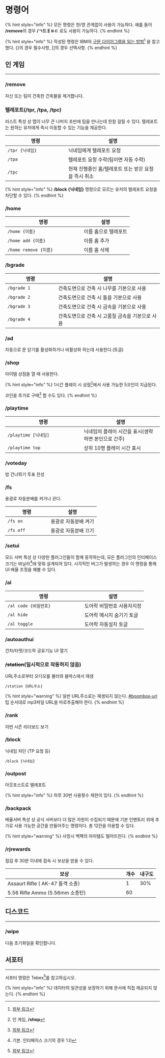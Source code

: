 # 명령어

{% hint style="info" %}
모든 명령은 한/영 관계없이 사용이 가능하다. 예를 들어 **/remove**의 경우 **/ㄱ드ㅐㅍㄷ** 로도 사용이 가능하다.
{% endhint %}

{% hint style="info" %}
작성된 명령은 IBM의 [구문 다이어그램을 읽는 방법](#user-content-fn-1)[^1] 을 참고했다. {}의 경우 필수사항, \[]의 경우 선택사항.
{% endhint %}

## 인 게임 <a href="#default" id="default"></a>

***

### /remove

자신 또는 팀이 건축한 건축물을 제거합니다.

### 텔레포트(/tpr, /tpa, /tpc)

러스트 특성 상 맵이 너무 큰 나머지 초반에 팀을 만나는데 한참 걸릴 수 있다. 텔레포트는 원하는 유저에게 즉시 이동할 수 있는 기능을 제공한다.

<table data-full-width="false"><thead><tr><th width="182">명령</th><th>설명</th></tr></thead><tbody><tr><td><code>/tpr {닉네임}</code></td><td>닉네임에게 텔레포트 요청</td></tr><tr><td><code>/tpa</code></td><td>텔레포트 요청 수락(팀이면 자동 수락)</td></tr><tr><td><code>/tpc</code></td><td>현재 진행중인 홈/텔레포트 또는 받은 요청을 즉시 취소</td></tr></tbody></table>

{% hint style="info" %}
**/block {닉네임}** 명령으로 모르는 유저의 텔레포트 요청을 차단할 수 있다.
{% endhint %}

### /home

<table><thead><tr><th width="232.49999999999997">명령</th><th>설명</th></tr></thead><tbody><tr><td><code>/home {이름}</code></td><td>이름 홈으로 텔레포트</td></tr><tr><td><code>/home add {이름}</code></td><td>이름 홈 추가</td></tr><tr><td><code>/home remove {이름}</code></td><td>이름 홈 삭제</td></tr></tbody></table>

### /bgrade

<table><thead><tr><th width="149">명령</th><th>설명</th></tr></thead><tbody><tr><td><code>/bgrade 1</code></td><td>건축도면으로 건축 시 나무를 기본으로 사용</td></tr><tr><td><code>/bgrade 2</code></td><td>건축도면으로 건축 시 돌을 기본으로 사용</td></tr><tr><td><code>/bgrade 3</code></td><td>건축도면으로 건축 시 금속을 기본으로 사용</td></tr><tr><td><code>/bgrade 4</code></td><td>건축도면으로 건축 시 고품질 금속을 기본으로 사용</td></tr></tbody></table>

### /ad

자동으로 문 닫기를 활성화하거나 비활성화 하는데 사용한다.(토글)

### /shop

아이템 상점을 열 때 사용한다.

{% hint style="info" %}
1시간 플레이 시 상점[^2]에서 사용 가능한 5코인이 지급된다.

코인을 추가로 구매[^3] 할 수도 있다.
{% endhint %}

### /playtime

<table><thead><tr><th width="232.5">명령</th><th>설명</th></tr></thead><tbody><tr><td><code>/playtime [닉네임]</code></td><td>닉네임의 플레이 시간을 표시(생략하면 본인으로 간주)</td></tr><tr><td><code>/playtime top</code></td><td>상위 10명 플레이 시간 표시</td></tr></tbody></table>

### /voteday

밤 건너뛰기 투표 찬성

### /fs

용광로 자동분배를 켜거나 끈다.

<table><thead><tr><th width="124.5">명령</th><th>설명</th></tr></thead><tbody><tr><td><code>/fs on</code></td><td>용광로 자동분배 켜기</td></tr><tr><td><code>/fs off</code></td><td>용광로 자동분배 끄기</td></tr></tbody></table>

### /setui

모드 서버 특성 상 다양한 플러그인들이 함께 동작하는데, 모든 플러그인의 인터페이스 크기는 바닐라[^4]에 맞춰 설계되어 있다. 시각적인 버그가 발생하는 경우 이 명령을 통해 UI 배율 조정을 해볼 수 있다.

### /al

<table><thead><tr><th width="234.5">명령</th><th>설명</th></tr></thead><tbody><tr><td><code>/al code {비밀번호}</code></td><td>도어락 비밀번호 사용자지정</td></tr><tr><td><code>/al hide</code></td><td>도어락 메시지 숨기기 토글</td></tr><tr><td><code>/al toggle</code></td><td>도어락 자동설치 토글</td></tr></tbody></table>

### /autoauthui

건차/터렛/코드락 공유기능 UI 열기

### ~~/station~~(일시적으로 작동하지 않음)

URL주소로부터 오디오를 불러와 붐박스에서 재생

```
/station {URL주소}
```

{% hint style="warning" %}
일반 URL주소로는 재생되지 않는다. [#boombox-url](tip.md#boombox-url "mention")팁 순서대로 mp3파일 URL을 따로추출해야 한다.
{% endhint %}

### /rank

이번 시즌 리더보드 보기

### /block

닉네임 차단 (TP 요청 등)

```
/block {닉네임}
```

### /outpost

아웃포스트로 텔레포트

{% hint style="info" %}
하루 30번 사용횟수 제한이 있다.
{% endhint %}

### /backpack

배율서버 특성 상 공식 서버보다 더 많은 자원이 수집되기 때문에 기본 인벤토리 외에 추가로 사용 가능한 공간을 만들어주는 명령이다. 총 12칸을 이용할 수 있다.

{% hint style="warning" %}
사망시 백팩의 아이템도 떨어뜨린다.
{% endhint %}

### /rjrewards

점검 후 30분 이내에 접속 시 보상을 받을 수 있다.

<table><thead><tr><th width="369.5">보상</th><th data-type="number">개수</th><th>내구도</th></tr></thead><tbody><tr><td>Assaurt Rifle ( AK-47 돌격 소총)</td><td>1</td><td>30%</td></tr><tr><td>5.56 Rifle Ammo (5.56mm 소총탄)</td><td>60</td><td></td></tr></tbody></table>



## &#x20;<a href="#discord" id="discord"></a>

## 디스코드 <a href="#discord" id="discord"></a>

***

### /wipe

다음 초기화일을 확인합니다.



## &#x20;<a href="#supporter" id="supporter"></a>

## 서포터 <a href="#supporter" id="supporter"></a>

***

서포터 명령은 Tebex[^5]를 참고하십시오.

{% hint style="info" %}
데이터의 일관성을 보장하기 위해 문서에 직접 제공되지 않는다.
{% endhint %}

[^1]: [외부 링크](https://www.ibm.com/docs/ko/aix/7.3?topic=information-how-read-syntax-diagrams)

[^2]: 인 게임, **/shop**

[^3]: [외부 링크](https://yujachaserversupport.tebex.io/package/6022494)

[^4]: 기본. 인터페이스 크기의 경우 1.0

[^5]: [외부 링크](https://yujachaserversupport.tebex.io/)
